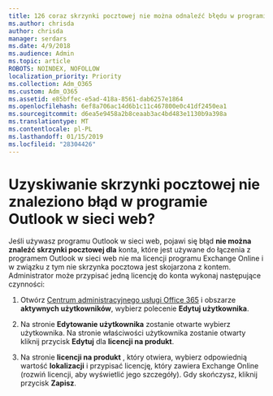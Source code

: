 ```yaml
---
title: 126 coraz skrzynki pocztowej nie można odnaleźć błędu w programie OWA?
ms.author: chrisda
author: chrisda
manager: serdars
ms.date: 4/9/2018
ms.audience: Admin
ms.topic: article
ROBOTS: NOINDEX, NOFOLLOW
localization_priority: Priority
ms.collection: Adm_O365
ms.custom: Adm_O365
ms.assetid: e85bffec-e5ad-418a-8561-dab6257e1864
ms.openlocfilehash: 6ef8a706ac14d6b1c11c467800e0c41df2450ea1
ms.sourcegitcommit: d6ea5e9458a2b8ceaab3ac4bd483e1130b9a398a
ms.translationtype: MT
ms.contentlocale: pl-PL
ms.lasthandoff: 01/15/2019
ms.locfileid: "28304426"
---
```

# <a name="getting-a-mailbox-not-found-error-in-outlook-on-the-web"></a>Uzyskiwanie skrzynki pocztowej nie znaleziono błąd w programie Outlook w sieci web?

Jeśli używasz programu Outlook w sieci web, pojawi się błąd **nie można znaleźć skrzynki pocztowej dla** konta, które jest używane do łączenia z programem Outlook w sieci web nie ma licencji programu Exchange Online i w związku z tym nie skrzynka pocztowa jest skojarzona z kontem. Administrator może przypisać jedną licencję do konta wykonaj następujące czynności: 
  
1. Otwórz [Centrum administracyjnego usługi Office 365](https://portal.office.com/adminportal/home#/homepage) i obszarze **aktywnych użytkowników**, wybierz polecenie **Edytuj użytkownika**.
    
2. Na stronie **Edytowanie użytkownika** zostanie otwarte wybierz użytkownika. Na stronie właściwości użytkownika zostanie otwarty kliknij przycisk **Edytuj** dla **licencji na produkt**.
    
3. Na stronie **licencji na produkt** , który otwiera, wybierz odpowiednią wartość **lokalizacji** i przypisać licencję, który zawiera Exchange Online (rozwiń licencji, aby wyświetlić jego szczegóły). Gdy skończysz, kliknij przycisk **Zapisz**.
    

